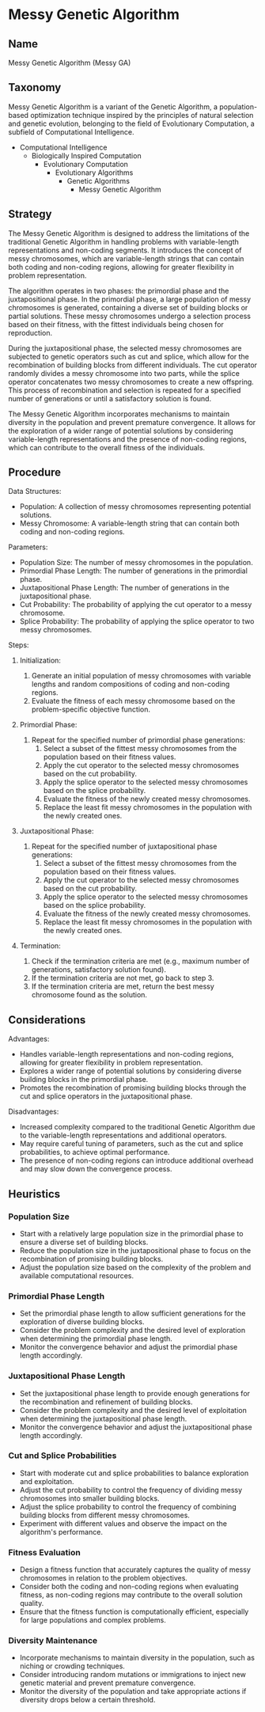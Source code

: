 # Messy Genetic Algorithm

## Name

Messy Genetic Algorithm (Messy GA)

## Taxonomy

Messy Genetic Algorithm is a variant of the Genetic Algorithm, a population-based optimization technique inspired by the principles of natural selection and genetic evolution, belonging to the field of Evolutionary Computation, a subfield of Computational Intelligence.

- Computational Intelligence
  - Biologically Inspired Computation
    - Evolutionary Computation
      - Evolutionary Algorithms
        - Genetic Algorithms
          - Messy Genetic Algorithm

## Strategy

The Messy Genetic Algorithm is designed to address the limitations of the traditional Genetic Algorithm in handling problems with variable-length representations and non-coding segments. It introduces the concept of messy chromosomes, which are variable-length strings that can contain both coding and non-coding regions, allowing for greater flexibility in problem representation.

The algorithm operates in two phases: the primordial phase and the juxtapositional phase. In the primordial phase, a large population of messy chromosomes is generated, containing a diverse set of building blocks or partial solutions. These messy chromosomes undergo a selection process based on their fitness, with the fittest individuals being chosen for reproduction.

During the juxtapositional phase, the selected messy chromosomes are subjected to genetic operators such as cut and splice, which allow for the recombination of building blocks from different individuals. The cut operator randomly divides a messy chromosome into two parts, while the splice operator concatenates two messy chromosomes to create a new offspring. This process of recombination and selection is repeated for a specified number of generations or until a satisfactory solution is found.

The Messy Genetic Algorithm incorporates mechanisms to maintain diversity in the population and prevent premature convergence. It allows for the exploration of a wider range of potential solutions by considering variable-length representations and the presence of non-coding regions, which can contribute to the overall fitness of the individuals.

## Procedure

Data Structures:
- Population: A collection of messy chromosomes representing potential solutions.
- Messy Chromosome: A variable-length string that can contain both coding and non-coding regions.

Parameters:
- Population Size: The number of messy chromosomes in the population.
- Primordial Phase Length: The number of generations in the primordial phase.
- Juxtapositional Phase Length: The number of generations in the juxtapositional phase.
- Cut Probability: The probability of applying the cut operator to a messy chromosome.
- Splice Probability: The probability of applying the splice operator to two messy chromosomes.

Steps:
1. Initialization:
   1. Generate an initial population of messy chromosomes with variable lengths and random compositions of coding and non-coding regions.
   2. Evaluate the fitness of each messy chromosome based on the problem-specific objective function.

2. Primordial Phase:
   1. Repeat for the specified number of primordial phase generations:
      1. Select a subset of the fittest messy chromosomes from the population based on their fitness values.
      2. Apply the cut operator to the selected messy chromosomes based on the cut probability.
      3. Apply the splice operator to the selected messy chromosomes based on the splice probability.
      4. Evaluate the fitness of the newly created messy chromosomes.
      5. Replace the least fit messy chromosomes in the population with the newly created ones.

3. Juxtapositional Phase:
   1. Repeat for the specified number of juxtapositional phase generations:
      1. Select a subset of the fittest messy chromosomes from the population based on their fitness values.
      2. Apply the cut operator to the selected messy chromosomes based on the cut probability.
      3. Apply the splice operator to the selected messy chromosomes based on the splice probability.
      4. Evaluate the fitness of the newly created messy chromosomes.
      5. Replace the least fit messy chromosomes in the population with the newly created ones.

4. Termination:
   1. Check if the termination criteria are met (e.g., maximum number of generations, satisfactory solution found).
   2. If the termination criteria are not met, go back to step 3.
   3. If the termination criteria are met, return the best messy chromosome found as the solution.

## Considerations

Advantages:
- Handles variable-length representations and non-coding regions, allowing for greater flexibility in problem representation.
- Explores a wider range of potential solutions by considering diverse building blocks in the primordial phase.
- Promotes the recombination of promising building blocks through the cut and splice operators in the juxtapositional phase.

Disadvantages:
- Increased complexity compared to the traditional Genetic Algorithm due to the variable-length representations and additional operators.
- May require careful tuning of parameters, such as the cut and splice probabilities, to achieve optimal performance.
- The presence of non-coding regions can introduce additional overhead and may slow down the convergence process.

## Heuristics

### Population Size
- Start with a relatively large population size in the primordial phase to ensure a diverse set of building blocks.
- Reduce the population size in the juxtapositional phase to focus on the recombination of promising building blocks.
- Adjust the population size based on the complexity of the problem and available computational resources.

### Primordial Phase Length
- Set the primordial phase length to allow sufficient generations for the exploration of diverse building blocks.
- Consider the problem complexity and the desired level of exploration when determining the primordial phase length.
- Monitor the convergence behavior and adjust the primordial phase length accordingly.

### Juxtapositional Phase Length
- Set the juxtapositional phase length to provide enough generations for the recombination and refinement of building blocks.
- Consider the problem complexity and the desired level of exploitation when determining the juxtapositional phase length.
- Monitor the convergence behavior and adjust the juxtapositional phase length accordingly.

### Cut and Splice Probabilities
- Start with moderate cut and splice probabilities to balance exploration and exploitation.
- Adjust the cut probability to control the frequency of dividing messy chromosomes into smaller building blocks.
- Adjust the splice probability to control the frequency of combining building blocks from different messy chromosomes.
- Experiment with different values and observe the impact on the algorithm's performance.

### Fitness Evaluation
- Design a fitness function that accurately captures the quality of messy chromosomes in relation to the problem objectives.
- Consider both the coding and non-coding regions when evaluating fitness, as non-coding regions may contribute to the overall solution quality.
- Ensure that the fitness function is computationally efficient, especially for large populations and complex problems.

### Diversity Maintenance
- Incorporate mechanisms to maintain diversity in the population, such as niching or crowding techniques.
- Consider introducing random mutations or immigrations to inject new genetic material and prevent premature convergence.
- Monitor the diversity of the population and take appropriate actions if diversity drops below a certain threshold.

